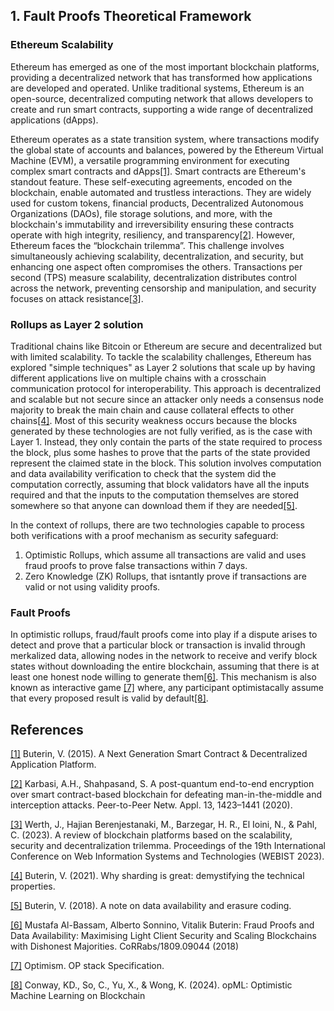 ## 1. Fault Proofs Theoretical Framework

### Ethereum Scalability 

Ethereum has emerged as one of the most important blockchain platforms, providing a decentralized network that has transformed how applications are developed and operated. Unlike traditional systems, Ethereum is an open-source, decentralized computing network that allows developers to create and run smart contracts, supporting a wide range of decentralized applications (dApps). 

Ethereum operates as a state transition system, where transactions modify the global state of accounts and balances, powered by the Ethereum Virtual Machine (EVM), a versatile programming environment for executing complex smart contracts and dApps[[1]](https://www.notion.so/OP-city-stack-report-fff3905fdc3a800b8b07e6a55b59d456?pvs=21). Smart contracts are Ethereum's standout feature. These self-executing agreements, encoded on the blockchain, enable automated and trustless interactions. They are widely used for custom tokens, financial products, Decentralized Autonomous Organizations (DAOs), file storage solutions, and more, with the blockchain's immutability and irreversibility ensuring these contracts operate with high integrity, resiliency, and transparency[[2]](https://www.notion.so/OP-city-stack-report-fff3905fdc3a800b8b07e6a55b59d456?pvs=21). However, Ethereum faces the “blockchain trilemma”. This challenge involves simultaneously achieving scalability, decentralization, and security, but enhancing one aspect often compromises the others. Transactions per second (TPS) measure scalability, decentralization distributes control across the network, preventing censorship and manipulation, and security focuses on attack resistance[[3]](https://www.notion.so/OP-city-stack-report-fff3905fdc3a800b8b07e6a55b59d456?pvs=21). 

### Rollups as Layer 2 solution
Traditional chains like Bitcoin or Ethereum are secure and decentralized but with limited scalability. To tackle the scalability challenges, Ethereum has explored "simple techniques" as Layer 2 solutions that scale up by having different applications live on multiple chains with a crosschain communication protocol for interoperability. This approach is decentralized and scalable but not secure since an attacker only needs a consensus node majority to break the main chain and cause collateral effects to other chains[[4]](https://vitalik.eth.limo/general/2021/04/07/sharding.html). Most of this security weakness occurs because the blocks generated by these technologies are not fully verified, as is the case with Layer 1. Instead, they only contain the parts of the state required to process the block, plus some hashes to prove that the parts of the state provided represent the claimed state in the block. This solution involves computation and data availability verification to check that the system did the computation correctly, assuming that block validators have all the inputs required and that the inputs to the computation themselves are stored somewhere so that anyone can download them if they are needed[[5]](https://github.com/ethereum/research/wiki/A-note-on-data-availability-and-erasure-coding).

In the context of rollups, there are two technologies capable to process both verifications with a proof mechanism as security safeguard:
1. Optimistic Rollups, which assume all transactions are valid and uses fraud proofs to prove false transactions within 7 days. 
2. Zero Knowledge (ZK) Rollups, that isntantly prove if transactions are valid or not using validity proofs.

### Fault Proofs
In optimistic rollups, fraud/fault proofs come into play if a dispute arises to detect and prove that a particular block or transaction is invalid through merkalized data, allowing nodes in the network to receive and verify block states without downloading the entire blockchain, assuming that there is at least one honest node willing to generate them[[6]](https://arxiv.org/abs/1809.09044). This mechanism is also known as interactive game [[7]](https://specs.optimism.io/fault-proof/index.html) where, any participant optimistacally assume that every proposed result is valid by default[[8]](https://arxiv.org/abs/2401.17555).


## References
[[1]](https://api.semanticscholar.org/CorpusID:19568665) Buterin, V. (2015). A Next Generation Smart Contract & Decentralized Application Platform.

[[2]](https://doi.org/10.1007/s12083-020-00901-w) Karbasi, A.H., Shahpasand, S. A post-quantum end-to-end encryption over smart contract-based blockchain for defeating man-in-the-middle and interception attacks. Peer-to-Peer Netw. Appl. 13, 1423–1441 (2020). 

[[3]](https://doi.org/10.5220/0011837200003467) Werth, J., Hajian Berenjestanaki, M., Barzegar, H. R., El Ioini, N., & Pahl, C. (2023). A review of blockchain platforms based on the scalability, security and decentralization trilemma. Proceedings of the 19th International Conference on Web Information Systems and Technologies (WEBIST 2023). 

[[4]](https://vitalik.eth.limo/general/2021/04/07/sharding.html) Buterin, V. (2021). Why sharding is great: demystifying the technical properties.

[[5]](https://github.com/ethereum/research/wiki/A-note-on-data-availability-and-erasure-coding) Buterin, V. (2018). A note on data availability and erasure coding.

[[6]](https://doi.org/10.48550/arXiv.1809.09044) Mustafa Al-Bassam, Alberto Sonnino, Vitalik Buterin: Fraud Proofs and Data Availability: Maximising Light Client Security and Scaling Blockchains with Dishonest Majorities. CoRRabs/1809.09044 (2018)

[[7]](https://specs.optimism.io/fault-proof/index.html) Optimism. OP stack Specification.

[[8]](https://arxiv.org/abs/2401.17555) Conway, KD., So, C., Yu, X., & Wong, K. (2024). opML: Optimistic Machine Learning on Blockchain
